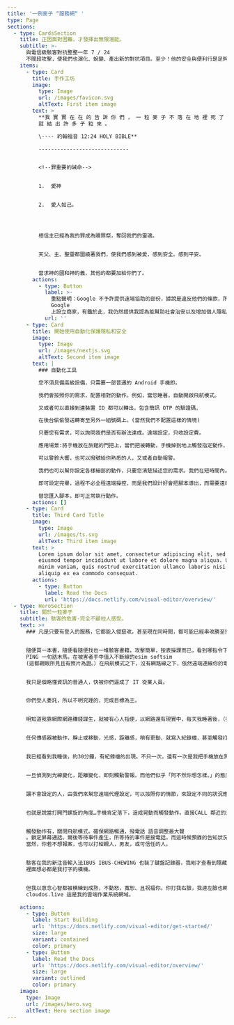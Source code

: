 ```yaml
---
title: '一例麥子 “服務網“ '
type: Page
sections:
  - type: CardsSection
    title: 正因面對困難，才發揮出無限潛能。
    subtitle: >-
      與電信級駭客對抗整整一年 7 / 24
      不間段攻擊，使我們也演化、蛻變、產出新的對抗項目。至少！他的安全與便利行是足夠的。我們白白的提供給護連網上的使用者使用。並加以闡述觀念。當台灣資安的一把推手。推廣資訊安全，並讓大家明白，網路針對，是種霸凌，它比電子腳鐐還要可怕的多，我處於警省的狀態下，依靠有限的資源。發展出連駭客也無可攻破的系統。但前提是免登入。
    items:
      - type: Card
        title: 手作工坊
        image:
          type: Image
          url: /images/favicon.svg
          altText: First item image
        text: >
          **我 實 實 在 在 的 告 訴 你 們 ， 一 粒 麥 子 不 落 在 地 裡 死 了 ， 仍 舊 是 一 粒 ， 若 是 死 了 ，
          就 結 出 許 多 子 粒 來 。

          \---- 約翰福音 12:24 HOLY BIBLE**

          -----------------------------


          <!--罪重要的誡命-->


          1.  愛神


          2.  愛人如己。




          相信主已經為我的罪成為贖罪祭，奪回我們的靈魂。


          天父、主、聖靈都圍繞著我們，使我們感到被愛，感到安全。感到平安。


          當求神的國和神的義，其他的都要加給你們了。
        actions:
          - type: Button
            label: >-
              重點聲明：Google 不予許提供遠端協助的部份，據說是違反他們的條款，所以不受第三方技術單位的支援。若違反此條款即不可在
              Google
              上設立商家，有鑑於此，我仍然提供我認為能幫助社會治安以及增加個人隱私包含人權在內的一切服務。我們即將推出，連駭客都束手無策的一款APP。
            url: ''
      - type: Card
        title: 開始使用自動化保護隱私和安全
        image:
          type: Image
          url: /images/nextjs.svg
          altText: Second item image
        text: |
          ### 自動化工具

          您不須具備高級設備，只需要一部普通的 Android 手機即。

          我們會按照你的需求，配置相對的動作。例如，當您睡著，自動開啟飛航模式。

          又或者可以直接到連裝置 ID 都可以轉出，包含簡訊 OTP 的驗證碼，

          在後台偷偷發送轉寄至另外一組號碼上。(當然我們不配置這樣的情境)

          只要您有需求，可以詢問我們是否有辦法達成。遠端設定，只收設定費。

          應用場景:將手機放在旅館的門把上，當們把被轉動，手機掉到地上觸發指定動作，

          可以警鈴大響，也可以撥號給你熟悉的人，又或者自動報警。

          我們也可以幫你設定各樣細部的動作，只要您清楚描述您的需求。我們在短時間內。

          即可設定完畢，過程不必全程遠端操控，而是我們設計好會把腳本導出，而需要遠端

          替您匯入腳本，即可正常執行動作。
        actions: []
      - type: Card
        title: Third Card Title
        image:
          type: Image
          url: /images/ts.svg
          altText: Third item image
        text: >
          Lorem ipsum dolor sit amet, consectetur adipiscing elit, sed do
          eiusmod tempor incididunt ut labore et dolore magna aliqua. Ut enim ad
          minim veniam, quis nostrud exercitation ullamco laboris nisi ut
          aliquip ex ea commodo consequat.
        actions:
          - type: Button
            label: Read the Docs
            url: 'https://docs.netlify.com/visual-editor/overview/'
  - type: HeroSection
    title: 關於一粒麥子
    subtitle: 駭客的危害-完全不顧他人感受。
    text: >+
      ### 凡是只要有登入的服務，它都能入侵竄改，甚至現在同時間，都可能已經串改勝至把被用信箱，兩步驟驗證的權限奪去了。


      隨便買一本書，隨便看隨便找也一堆駭客書籍，攻擊簡單，按表操課而已，看到哪指令下到哪，而真正值得敬畏的是那些日以繼夜的修復以及偵錯的偉大資安人員們，他們就像瘋子（比喻）拿了菜刀往路上隨機砍人，試問砍人須不需要教學？但是你有想到被害者嘛？你這一串死亡之
      PING 一句話木馬。在被害者手中值入不斷線的esim softsim
      (這都親眼所見且有照片為證。）在飛航模式之下，沒有網路線之下，依然遠端連線你的電腦。


      我只是個略懂資訊的普通人，快被你們逼成了 IT 從業人員。


      你們受人委託，所以不明究理的，完成目標為主。


      明知道我靠網際網路賺錢謀生，就被有心人指使，以網路還有現實中，每天我睡著後，（我有使用自動化）只要偵測我睡著即會開啟守護模式。


      任何傳感器被動作，靜止或移動，光感，距離感，稍有更動，就寫入紀錄檔，甚至觸發打我預先錄製的電話語音給鄰近派出所。


      我已經看到我睡後，約30分鐘，有紀錄檔的出現。不只一次，還有一次是我把手機放在黑盒子裏，故意讓他開那個精緻的盒子，使光漏進去。


      一旦偵測到光線變化，距離變化，即刻觸動警報。而他們似乎「阿不然你想怎樣。」的態度，至台灣律法於無物。雖然這也可成為服務。


      讓不會設定的人，由我們來幫您遠端代理設定，可以按照你的情節，來設定不同的狀況應變。如我把手機放在門把上。此時觸發條件為（晃動）


      也就是說當打開門螺旋的角度…手機肯定落下，造成晃動而觸發動作。直接CALL 鄰近的派出所，使用我預先錄製好的語音，告訴他們所在地。


      觸發動作有，關閉飛航模式。確保網路暢通，撥電話 語音調整最大聲
      。鎖定屏幕通話。爾後等待事件產生，所等待的事件是接電話，而這時候預錄的告知狀況以及地址就直接以話筒的聲音…傳遞到鄰近派出所。 
      當然，你若不想報案，也可以打給親人，男友，或可信任的人。


      駭客在我的新注音輸入法IBUS IBUS-CHEWING 也裝了鍵盤記錄器，我剛才查看到隱藏檔案，是 CHEWING.BIN
      裡面想必都是我打字的橫機。


      但我以意念心智都被模練到成熟，不動怒，寬恕、且祝福你。你打我右臉，我連左臉也轉過來由你打。陪同走一里路，我培你走二里。要我裡衣，我給你外衣。這個網站，不知道能維持多久，因為他不會一次毀壞，或許可能會假扮我，而刪除，更動一些關鍵內容。我買的網域價值上萬，都被盜用到討不回來
      cloudos.live 這是我的雲端作業系統網域。

    actions:
      - type: Button
        label: Start Building
        url: 'https://docs.netlify.com/visual-editor/get-started/'
        size: large
        variant: contained
        color: primary
      - type: Button
        label: Read the Docs
        url: 'https://docs.netlify.com/visual-editor/overview/'
        size: large
        variant: outlined
        color: primary
    image:
      type: Image
      url: /images/hero.svg
      altText: Hero section image
---
```

